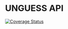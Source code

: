 # UNGUESS API

[![Coverage Status](https://coveralls.io/repos/github/AppQuality/unguess_api/badge.svg?branch=develop)](https://coveralls.io/github/AppQuality/unguess_api?branch=develop)
